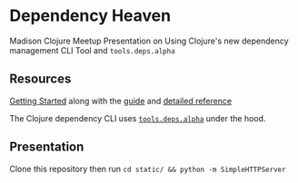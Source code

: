# Dependency Heaven

Madison Clojure Meetup Presentation on Using Clojure's new dependency management CLI Tool and `tools.deps.alpha`

## Resources

[Getting Started](https://clojure.org/guides/getting_started) along with the [guide](https://clojure.org/guides/deps_and_cli) and [detailed reference](https://clojure.org/reference/deps_and_cli)

The Clojure dependency CLI uses [`tools.deps.alpha`](https://github.com/clojure/tools.deps.alpha) under the hood.

## Presentation

Clone this repository then run `cd static/ && python -m SimpleHTTPServer`
